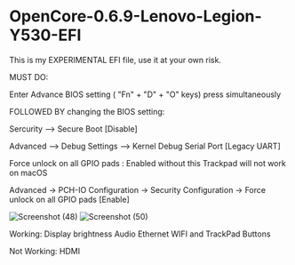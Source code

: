 # OpenCore-0.6.9-Lenovo-Legion-Y530-EFI

This is my EXPERIMENTAL EFI file, use it at your own risk.


MUST DO:

Enter Advance BIOS setting ( "Fn" + "D" + "O" keys) press simultaneously

FOLLOWED BY changing the BIOS setting:

Sercurity --> Secure Boot [Disable]

Advanced --> Debug Settings --> Kernel Debug Serial Port [Legacy UART]

Force unlock on all GPIO pads : Enabled without this Trackpad will not work on macOS 

Advanced -> PCH-IO Configuration -> Security Configuration -> Force unlock on all GPIO pads [Enable]

![Screenshot (48)](https://user-images.githubusercontent.com/73149628/118384085-fb442080-b635-11eb-8b9c-d3386fdd45c2.png)
![Screenshot (50)](https://user-images.githubusercontent.com/73149628/118384086-fd0de400-b635-11eb-8156-c023620dc575.png)

Working:
Display brightness
Audio
Ethernet
WIFI and TrackPad Buttons

Not Working:
HDMI
